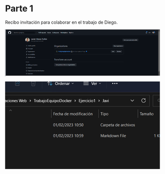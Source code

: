 # Parte 1



Recibo invitación para colaborar en el trabajo de Diego.

![](./assets/image-20230201100803401.png)



![image-20230201110112451](./assets/image-20230201110112451.png)